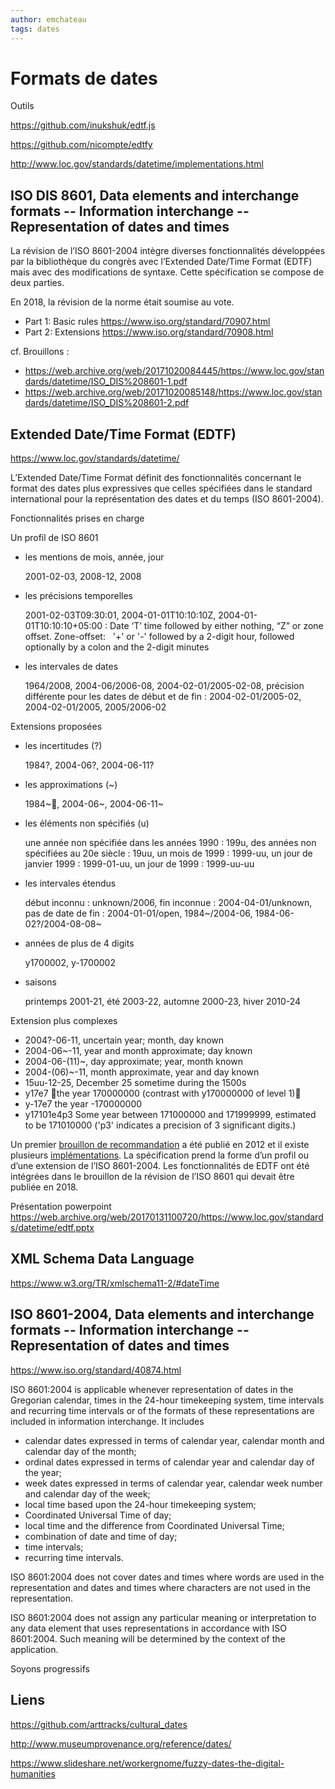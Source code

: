 ```yaml
---
author: emchateau
tags: dates
---
```


# Formats de dates

Outils

https://github.com/inukshuk/edtf.js

https://github.com/nicompte/edtfy

http://www.loc.gov/standards/datetime/implementations.html

## ISO DIS 8601, Data elements and interchange formats -- Information interchange -- Representation of dates and times

La révision de l’ISO 8601-2004 intègre diverses fonctionnalités développées par la bibliothèque du congrès avec l’Extended Date/Time Format (EDTF) mais avec des modifications de syntaxe. Cette spécification se compose de deux parties.

En 2018, la révision de la norme était soumise au vote.

- Part 1: Basic rules https://www.iso.org/standard/70907.html
- Part 2: Extensions https://www.iso.org/standard/70908.html

cf. Brouillons :

- https://web.archive.org/web/20171020084445/https://www.loc.gov/standards/datetime/ISO_DIS%208601-1.pdf
- https://web.archive.org/web/20171020085148/https://www.loc.gov/standards/datetime/ISO_DIS%208601-2.pdf

## Extended Date/Time Format (EDTF)

https://www.loc.gov/standards/datetime/

L’Extended Date/Time Format définit des fonctionnalités concernant le format des dates plus expressives que celles spécifiées dans le standard international pour la représentation des dates et du temps (ISO 8601-2004). 

Fonctionnalités prises en charge

Un profil de ISO 8601

- les mentions de mois, année, jour

  2001-02-03, 2008-12, 2008

- les précisions temporelles

  2001-02-03T09:30:01, 2004-01-01T10:10:10Z, 2004-01-01T10:10:10+05:00 : Date ‘T’ time   followed by either nothing, “Z” or zone offset. Zone-offset:   '+' or '-' followed by a 2-digit hour, followed optionally by a colon and the 2-digit minutes 

- les intervales de dates

  1964/2008, 2004-06/2006-08, 2004-02-01/2005-02-08, précision différente pour les dates de début et de fin : 2004-02-01/2005-02, 2004-02-01/2005, 2005/2006-02

Extensions proposées

- les incertitudes (?)

  1984?, 2004-06?, 2004-06-11?

- les approximations (~)

  1984~, 2004-06~, 2004-06-11~

- les éléments non spécifiés (u)

  une année non spécifiée dans les années 1990 : 199u, des années non spécifiées au 20e siècle : 19uu, un mois de 1999 : 1999-uu, un jour de janvier 1999 : 1999-01-uu, un jour de 1999 : 1999-uu-uu

- les intervales étendus

  début inconnu : unknown/2006, fin inconnue : 2004-04-01/unknown, pas de date de fin : 2004-01-01/open, 1984~/2004-06, 1984-06-02?/2004-08-08~

- années de plus de 4 digits

  y1700002, y-1700002 

- saisons

  printemps 2001-21, été 2003-22, automne 2000-23, hiver 2010-24

Extension plus complexes

- 2004?-06-11,  uncertain year; month, day known 
- 2004-06~-11,  year and month  approximate; day known
- 2004-06-(11)~, day approximate; year, month known
- 2004-(06)~-11, month approximate, year and day known
- 15uu-12-25, December 25 sometime during the 1500s
- y17e7 the year 170000000 (contrast with y170000000 of level 1)
- y-17e7   the year -170000000
- y17101e4p3   Some year between 171000000 and 171999999, estimated to be 171010000 ('p3' indicates a precision of 3 significant digits.)

Un premier [brouillon de recommandation](https://www.loc.gov/standards/datetime/pre-submission.html) a été publié en 2012 et il existe plusieurs [implémentations](https://www.loc.gov/standards/datetime/implementations.html). La spécification prend la forme d’un profil ou d’une extension de l’ISO 8601-2004. Les fonctionnalités de EDTF ont été intégrées dans le brouillon de la révision de l’ISO 8601 qui devait être publiée en 2018.

Présentation powerpoint https://web.archive.org/web/20170131100720/https://www.loc.gov/standards/datetime/edtf.pptx

## XML Schema Data Language

https://www.w3.org/TR/xmlschema11-2/#dateTime

## ISO 8601-2004, Data elements and interchange formats -- Information interchange -- Representation of dates and times

https://www.iso.org/standard/40874.html

ISO 8601:2004 is applicable whenever representation of dates in the Gregorian calendar, times in the 24-hour timekeeping system, time intervals and recurring time intervals or of the formats of these representations are included in information interchange. It includes

- calendar dates expressed in terms of calendar year, calendar month and calendar day of the month;
- ordinal dates expressed in terms of calendar year and calendar day of the year;
- week dates expressed in terms of calendar year, calendar week number and calendar day of the week;
- local time based upon the 24-hour timekeeping system;
- Coordinated Universal Time of day;
- local time and the difference from Coordinated Universal Time;
- combination of date and time of day;
- time intervals;
- recurring time intervals.

ISO 8601:2004 does not cover dates and times where words are used in the representation and dates and times where characters are not used in the representation.

ISO 8601:2004 does not assign any particular meaning or interpretation to any data element that uses representations in accordance with ISO 8601:2004. Such meaning will be determined by the context of the application.



Soyons progressifs

## Liens

https://github.com/arttracks/cultural_dates

http://www.museumprovenance.org/reference/dates/

https://www.slideshare.net/workergnome/fuzzy-dates-the-digital-humanities